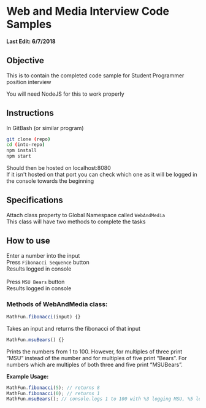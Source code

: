 # Web and Media Interview Code Samples #
**Last Edit: 6/7/2018**

## Objective ##
This is to contain the completed code sample for Student Programmer position interview <br>

You will need NodeJS for this to work properly

## Instructions ##
In GitBash (or similar program)
```bash
git clone (repo)
cd (into-repo)
npm install
npm start
```
Should then be hosted on localhost:8080 <br>
If it isn't hosted on that port you can check which one as it will be logged in the console towards the beginning 

## Specifications ##
Attach class property to Global Namespace called `WebAndMedia`<br>
This class will have two methods to complete the tasks

## How to use ##
Enter a number into the input <br>
Press `Fibonacci Sequence` button <br>
Results logged in console <br>
<br>
Press `MSU Bears` button <br>
Results logged in console

### Methods of WebAndMedia class: ###

```JavaScript
MathFun.fibonacci(input) {}
```
Takes an input and returns the fibonacci of that input

```js
MathFun.msuBears() {}
```
Prints the numbers from 1 to 100. However, for multiples of three print “MSU” instead of the number and for multiples of five print “Bears”. For numbers which are multiples of both three and five print “MSUBears”. 

**Example Usage:**
```js
MathFun.fibonacci(5); // returns 8  
MathFun.fibonacci(0); // returns 1  
MathFun.msuBears(); // console.logs 1 to 100 with %3 logging MSU, %5 logging Bears, and both log MSUBears
```